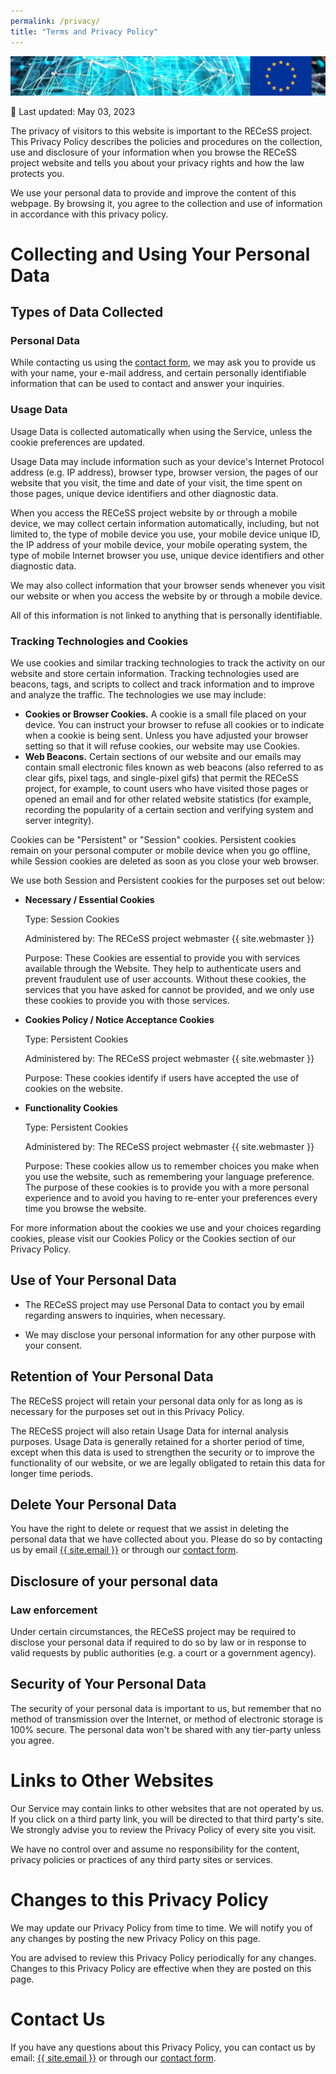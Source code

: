 ```yaml
---
permalink: /privacy/
title: "Terms and Privacy Policy"
---
```


<img class="page__hero-image" src="/assets/images/header+EU_rescale.jpg" alt="{{ site.title }}">

<p>📅 Last updated: May 03, 2023</p>
<p>The privacy of visitors to this website is important to the RECeSS project. This Privacy Policy describes the policies and procedures on the collection, use and disclosure of your information when you browse the RECeSS project website and tells you about your privacy rights and how the law protects you.</p>
<p>We use your personal data to provide and improve the content of this webpage. By browsing it, you agree to the collection and use of information in accordance with this privacy policy.</p>

<h1>Collecting and Using Your Personal Data</h1>
<h2>Types of Data Collected</h2>
<h3>Personal Data</h3>
<p>While contacting us using the <a href="http://recess-eu-project.github.io/contact/">contact form</a>, we may ask you to provide us with your name, your e-mail address, and certain personally identifiable information that can be used to contact and answer your inquiries. 
<h3>Usage Data</h3>
<p>Usage Data is collected automatically when using the Service, unless the cookie preferences are updated.</p>
<p>Usage Data may include information such as your device's Internet Protocol address (e.g. IP address), browser type, browser version, the pages of our website that you visit, the time and date of your visit, the time spent on those pages, unique device identifiers and other diagnostic data.</p>
<p>When you access the RECeSS project website by or through a mobile device, we may collect certain information automatically, including, but not limited to, the type of mobile device you use, your mobile device unique ID, the IP address of your mobile device, your mobile operating system, the type of mobile Internet browser you use, unique device identifiers and other diagnostic data.</p>
<p>We may also collect information that your browser sends whenever you visit our website or when you access the website by or through a mobile device.</p>
<p>All of this information is not linked to anything that is personally identifiable.</p>

<h3>Tracking Technologies and Cookies</h3>
<p>We use cookies and similar tracking technologies to track the activity on our website and store certain information. Tracking technologies used are beacons, tags, and scripts to collect and track information and to improve and analyze the traffic. The technologies we use may include:</p>
<ul>
<li><strong>Cookies or Browser Cookies.</strong> A cookie is a small file placed on your device. You can instruct your browser to refuse all cookies or to indicate when a cookie is being sent. Unless you have adjusted your browser setting so that it will refuse cookies, our website may use Cookies.</li>
<li><strong>Web Beacons.</strong> Certain sections of our website and our emails may contain small electronic files known as web beacons (also referred to as clear gifs, pixel tags, and single-pixel gifs) that permit the RECeSS project, for example, to count users who have visited those pages or opened an email and for other related website statistics (for example, recording the popularity of a certain section and verifying system and server integrity).</li>
</ul>
<p>Cookies can be "Persistent" or "Session" cookies. Persistent cookies remain on your personal computer or mobile device when you go offline, while Session cookies are deleted as soon as you close your web browser.</p>
<p>We use both Session and Persistent cookies for the purposes set out below:</p>
<ul>
<li>
<p><strong>Necessary / Essential Cookies</strong></p>
<p>Type: Session Cookies</p>
<p>Administered by: The RECeSS project webmaster {{ site.webmaster }}</p>
<p>Purpose: These Cookies are essential to provide you with services available through the Website. They help to authenticate users and prevent fraudulent use of user accounts. Without these cookies, the services that you have asked for cannot be provided, and we only use these cookies to provide you with those services.</p>
</li>
<li>
<p><strong>Cookies Policy / Notice Acceptance Cookies</strong></p>
<p>Type: Persistent Cookies</p>
<p>Administered by: The RECeSS project webmaster {{ site.webmaster }}</p>
<p>Purpose: These cookies identify if users have accepted the use of cookies on the website.</p>
</li>
<li>
<p><strong>Functionality Cookies</strong></p>
<p>Type: Persistent Cookies</p>
<p>Administered by: The RECeSS project webmaster {{ site.webmaster }}</p>
<p>Purpose: These cookies allow us to remember choices you make when you use the website, such as remembering your language preference. The purpose of these cookies is to provide you with a more personal experience and to avoid you having to re-enter your preferences every time you browse the website.</p>
</li>
</ul>
<p>For more information about the cookies we use and your choices regarding cookies, please visit our Cookies Policy or the Cookies section of our Privacy Policy.</p>

<h2>Use of Your Personal Data</h2>
<ul>
<li>
<p>The RECeSS project may use Personal Data to contact you by email regarding answers to inquiries, when necessary.</p>
</li>
<li>
<p>We may disclose your personal information for any other purpose with your consent.</p>
</li>
</ul>

<h2>Retention of Your Personal Data</h2>
<p>The RECeSS project will retain your personal data only for as long as is necessary for the purposes set out in this Privacy Policy.</p>
<p>The RECeSS project will also retain Usage Data for internal analysis purposes. Usage Data is generally retained for a shorter period of time, except when this data is used to strengthen the security or to improve the functionality of our website, or we are legally obligated to retain this data for longer time periods.</p>

<h2>Delete Your Personal Data</h2>
<p>You have the right to delete or request that we assist in deleting the personal data that we have collected about you. Please do so by contacting us by email <a href="mailto:recess-project@proton.me">{{ site.email }}</a> or through our <a href="{{ site.url }}/contact/">contact form</a>.</p>

<h2>Disclosure of your personal data</h2>
<h3>Law enforcement</h3>
<p>Under certain circumstances, the RECeSS project may be required to disclose your personal data if required to do so by law or in response to valid requests by public authorities (e.g. a court or a government agency).</p>

<h2>Security of Your Personal Data</h2>
<p>The security of your personal data is important to us, but remember that no method of transmission over the Internet, or method of electronic storage is 100% secure. The personal data won't be shared with any tier-party unless you agree. </p>

<h1>Links to Other Websites</h1>
<p>Our Service may contain links to other websites that are not operated by us. If you click on a third party link, you will be directed to that third party's site. We strongly advise you to review the Privacy Policy of every site you visit.</p>
<p>We have no control over and assume no responsibility for the content, privacy policies or practices of any third party sites or services.</p>

<h1>Changes to this Privacy Policy</h1>
<p>We may update our Privacy Policy from time to time. We will notify you of any changes by posting the new Privacy Policy on this page.</p>
<p>You are advised to review this Privacy Policy periodically for any changes. Changes to this Privacy Policy are effective when they are posted on this page.</p>

<h1>Contact Us</h1>
<p>If you have any questions about this Privacy Policy, you can contact us by email: <a href="mailto:recess-project@proton.me">{{ site.email }}</a> or through our <a href="{{ site.url }}/contact/">contact form</a>.</p>
